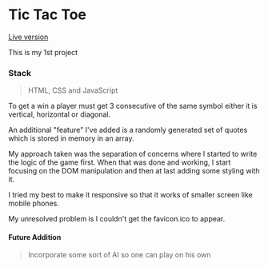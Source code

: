 # Tic Tac Toe

[Live version](https://jasonpompon.github.io/project_1)

This is my 1st project

### Stack
> HTML, CSS and JavaScript

To get a win a player must get 3 consecutive of the same symbol either it is vertical, horizontal or diagonal.

An additional "feature" I've added is a randomly generated set of quotes which is stored in memory in an array.

My approach taken was the separation of concerns where I started to write the logic of the game first. When that was done and working, I start focusing on the DOM manipulation and then at last adding some styling with it.

I tried my best to make it responsive so that it works of smaller screen like mobile phones.

My unresolved problem is I couldn't get the favicon.ico to appear.

#### Future Addition
> Incorporate some sort of AI so one can play on his own
